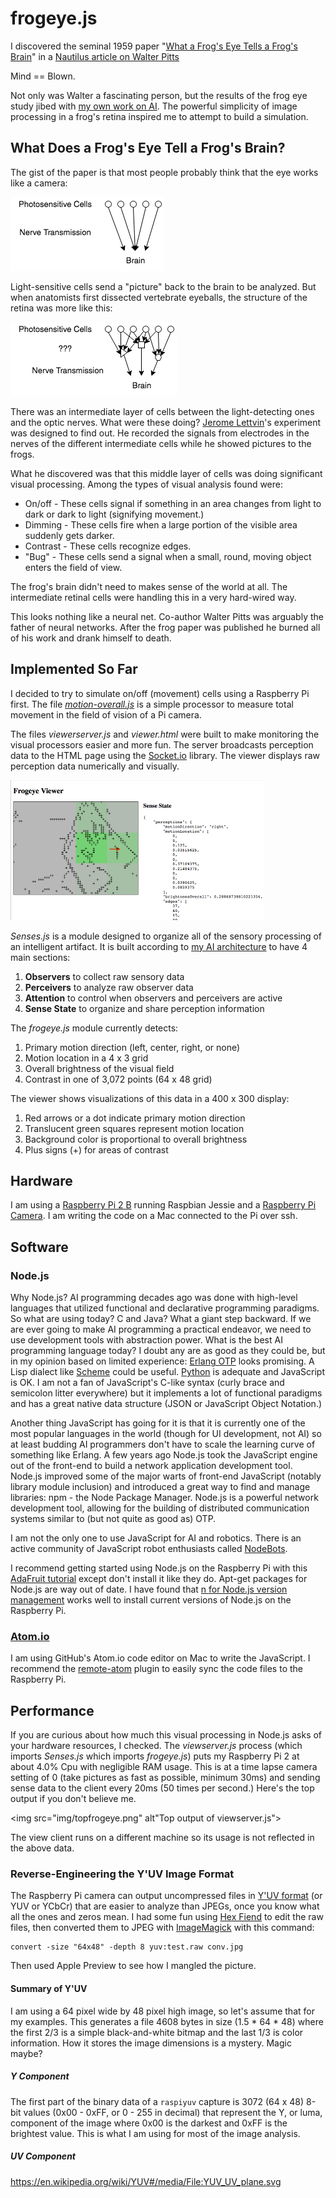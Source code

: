 # frogeye.js

I discovered the seminal 1959 paper "[What a Frog's Eye Tells a Frog's Brain](http://neuromajor.ucr.edu/courses/WhatTheFrogsEyeTellsTheFrogsBrain.pdf)" in a [Nautilus article on Walter Pitts](http://nautil.us/issue/21/information/the-man-who-tried-to-redeem-the-world-with-logic)

Mind == Blown.

Not only was Walter a fascinating person, but the results of the frog eye study jibed with [my own work on AI](http://behaviorallogic.com/foundation). The powerful simplicity of image processing in a frog's retina inspired me to attempt to build a simulation.

## What Does a Frog's Eye Tell a Frog's Brain?

The gist of the paper is that most people probably think that the eye works like a camera:

<img src="img/retina1.png" alt="camera eye">

Light-sensitive cells send a "picture" back to the brain to be analyzed. But when anatomists first dissected vertebrate eyeballs, the structure of the retina was more like this:

<img src="img/retina2.png" alt="intermediate processing">

There was an intermediate layer of cells between the light-detecting ones and the optic nerves. What were these doing? [Jerome Lettvin](https://www.technologyreview.com/s/508376/in-a-frogs-eye/)'s experiment was designed to find out. He recorded the signals from electrodes in the nerves of the different intermediate cells while he showed pictures to the frogs.

What he discovered was that this middle layer of cells was doing significant visual processing. Among the types of visual analysis found were:

* On/off - These cells signal if something in an area changes from light to dark or dark to light (signifying movement.)
* Dimming - These cells fire when a large portion of the visible area suddenly gets darker.
* Contrast - These cells recognize edges.
* "Bug" - These cells send a signal when a small, round, moving object enters the field of view.

The frog's brain didn't need to makes sense of the world at all. The intermediate retinal cells were handling this in a very hard-wired way.

This looks nothing like a neural net. Co-author Walter Pitts was arguably the father of neural networks. After the frog paper was published he burned all of his work and drank himself to death.

## Implemented So Far

I decided to try to simulate on/off (movement) cells using a Raspberry Pi first. The file *[motion-overall.js](https://github.com/chrisbroski/frogeye/blob/master/motion-overall.js)* is a simple processor to measure total movement in the field of vision of a Pi camera.

The files *viewerserver.js* and *viewer.html* were built to make monitoring the visual processors easier and more fun. The server broadcasts perception data to the HTML page using the [Socket.io](http://socket.io/) library. The viewer displays raw perception data numerically and visually.

<img src="img/viewer_screenshot.png" alt="Frogeye viewer screenshot">

*Senses.js* is a module designed to organize all of the sensory processing of an intelligent artifact. It is built according to [my AI architecture](http://behaviorallogic.com/api/spec) to have 4 main sections:

1. **Observers** to collect raw sensory data
2. **Perceivers** to analyze raw observer data
3. **Attention** to control when observers and perceivers are active
4. **Sense State** to organize and share perception information

The *frogeye.js* module currently detects:

1. Primary motion direction (left, center, right, or none)
2. Motion location in a 4 x 3 grid
3. Overall brightness of the visual field
4. Contrast in one of 3,072 points (64 x 48 grid)

The viewer shows visualizations of this data in a 400 x 300 display:

1. Red arrows or a dot indicate primary motion direction
2. Translucent green squares represent motion location
3. Background color is proportional to overall brightness
4. Plus signs (\+) for areas of contrast

## Hardware

I am using a [Raspberry Pi 2 B](https://www.raspberrypi.org/products/raspberry-pi-2-model-b/) running Raspbian Jessie and a [Raspberry Pi Camera](https://www.raspberrypi.org/products/camera-module/). I am writing the code on a Mac connected to the Pi over ssh.

## Software

### Node.js

Why Node.js? AI programming decades ago was done with high-level languages that utilized functional and declarative programming paradigms. So what are using today? C and Java? What a giant step backward. If we are ever going to make AI programming a practical endeavor, we need to use development tools with abstraction power. What is the best AI programming language today? I doubt any are as good as they could be, but in my opinion based on limited experience: [Erlang OTP](http://erlang.org/doc/) looks promising. A Lisp dialect like [Scheme](http://www.schemers.org/) could be useful. [Python](https://www.python.org/) is adequate and JavaScript is OK. I am not a fan of JavaScript's C-like syntax (curly brace and semicolon litter everywhere) but it implements a lot of functional paradigms and has a great native data structure (JSON or JavaScript Object Notation.)

Another thing JavaScript has going for it is that it is currently one of the most popular languages in the world (though for UI development, not AI) so at least budding AI programmers don't have to scale the learning curve of something like Erlang. A few years ago Node.js took the JavaScript engine out of the front-end to build a network application development tool. Node.js improved some of the major warts of front-end JavaScript (notably library module inclusion) and introduced a great way to find and manage libraries: npm - the Node Package Manager. Node.js is a powerful network development tool, allowing for the building of distributed communication systems similar to (but not quite as good as) OTP.

I am not the only one to use JavaScript for AI and robotics. There is an active community of JavaScript robot enthusiasts called [NodeBots](http://nodebots.io/).

I recommend getting started using Node.js on the Raspberry Pi with this [AdaFruit tutorial](https://learn.adafruit.com/node-embedded-development/installing-node-dot-js) except don't install it like they do. Apt-get packages for Node.js are way out of date. I have found that [n for Node.js version management](https://github.com/tj/n) works well to install current versions of Node.js on the Raspberry Pi.

### [Atom.io](http://atom.io/)

I am using GitHub's Atom.io code editor on Mac to write the JavaScript. I recommend the [remote-atom](https://atom.io/packages/remote-atom) plugin to easily sync the code files to the Raspberry Pi.

## Performance

If you are curious about how much this visual processing in Node.js asks of your hardware resources, I checked. The *viewserver.js* process (which imports *Senses.js* which imports *frogeye.js*) puts my Raspberry Pi 2 at about 4.0% Cpu with negligible RAM usage. This is at a time lapse camera setting of 0 (take pictures as fast as possible, minimum 30ms) and sending sense data to the client every 20ms (50 times per second.) Here's the top output if you don't believe me.

<img src="img/topfrogeye.png" alt"Top output of viewserver.js">

The view client runs on a different machine so its usage is not reflected in the above data.

### Reverse-Engineering the Y'UV Image Format

The Raspberry Pi camera can output uncompressed files in [Y'UV format](https://en.wikipedia.org/wiki/YUV) (or YUV or YCbCr) that are easier to analyze than JPEGs, once you know what all the ones and zeros mean. I had some fun using [Hex Fiend](http://ridiculousfish.com/hexfiend/) to edit the raw files, then converted them to JPEG with [ImageMagick](http://www.imagemagick.org/script/index.php) with this command:

    convert -size "64x48" -depth 8 yuv:test.raw conv.jpg

Then used Apple Preview to see how I mangled the picture.

#### Summary of Y'UV

I am using a 64 pixel wide by 48 pixel high image, so let's assume that for my examples. This generates a file 4608 bytes in size (1.5 * 64 * 48) where the first 2/3 is a simple black-and-white bitmap and the last 1/3 is color information. How it stores the image dimensions is a mystery. Magic maybe?

##### Y Component

The first part of the binary data of a `raspiyuv` capture is 3072 (64 x 48) 8-bit values (0x00 - 0xFF, or 0 - 255 in decimal) that represent the Y, or luma, component of the image where 0x00 is the darkest and 0xFF is the brightest value. This is what I am using for most of the image analysis.

##### UV Component

https://en.wikipedia.org/wiki/YUV#/media/File:YUV_UV_plane.svg

